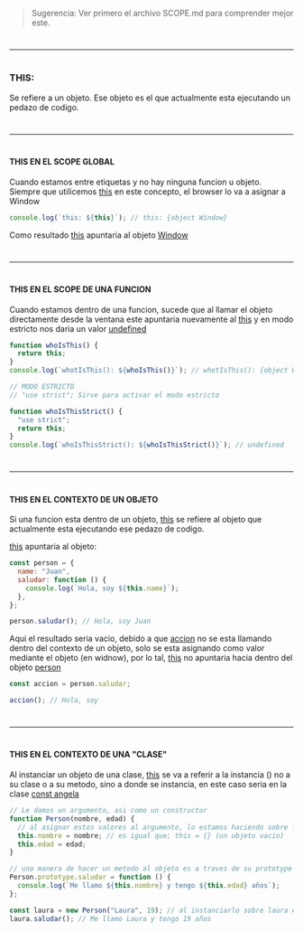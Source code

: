 > Sugerencia: Ver primero el archivo SCOPE.md para comprender mejor este.

#

---

#

### THIS:

Se refiere a un objeto. Ese objeto es el que actualmente esta ejecutando un pedazo de codigo.

#

---

#

#### THIS EN EL SCOPE GLOBAL

Cuando estamos entre etiquetas y no hay ninguna funcion u objeto.
Siempre que utilicemos [this]() en este concepto, el browser lo va a asignar a Window

```js
console.log(`this: ${this}`); // this: {object Window}
```

Como resultado [this]() apuntaria al objeto [Window]()

#

---

#

#### THIS EN EL SCOPE DE UNA FUNCION

Cuando estamos dentro de una funcion, sucede que al llamar el objeto directamente desde la ventana
este apuntaria nuevamente al [this]() y en modo estricto nos daria un valor [undefined]()

```js
function whoIsThis() {
  return this;
}
console.log(`whotIsThis(): ${whoIsThis()}`); // whotIsThis(): {object Window}

// MODO ESTRICTO
// "use strict"; Sirve para activar el modo estricto

function whoIsThisStrict() {
  "use strict";
  return this;
}
console.log(`whoIsThisStrict(): ${whoIsThisStrict()}`); // undefined
```

#

---

#

#### THIS EN EL CONTEXTO DE UN OBJETO

Si una funcion esta dentro de un objeto, [this]() se refiere al objeto que actualmente esta ejecutando ese pedazo de codigo.

[this]() apuntaria al objeto:

```js
const person = {
  name: "Juan",
  saludar: function () {
    console.log(`Hola, soy ${this.name}`);
  },
};

person.saludar(); // Hola, soy Juan
```

Aqui el resultado seria vacio, debido a que [accion]() no se esta llamando dentro del contexto de un objeto, solo se esta asignando como valor mediante el objeto (en widnow), por lo tal, [this]() no apuntaria hacia dentro del objeto [person]()

```js
const accion = person.saludar;

accion(); // Hola, soy
```

#

---

#

#### THIS EN EL CONTEXTO DE UNA "CLASE"

Al instanciar un objeto de una clase, [this]() se va a referir a la instancia () no a su clase o a su metodo, sino a donde se instancia, en este caso seria en la clase [const angela]()

```js
// Le damos un argumento, asi como un constructor
function Person(nombre, edad) {
  // al asignar estos valores al argumento, lo estamos haciendo sobre la instancia, no sobre el objeto prototipal
  this.nombre = nombre; // es igual que; this = {} (un objeto vacio)
  this.edad = edad;
}

// una manera de hacer un metodo al objeto es a traves de su prototype
Person.prototype.saludar = function () {
  console.log(`Me llamo ${this.nombre} y tengo ${this.edad} años`);
};

const laura = new Person("Laura", 19); // al instanciarlo sobre laura el this apuntaria sobre este mismo
laura.saludar(); // Me llamo Laura y tengo 19 años
```
